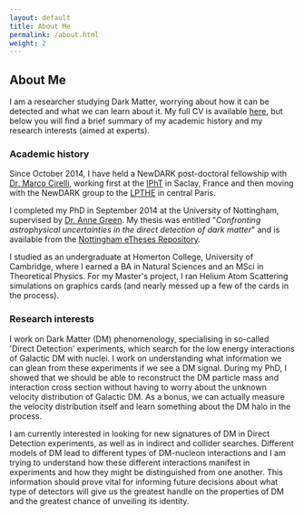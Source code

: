 ```yaml
---
layout: default
title: About Me
permalink: /about.html
weight: 2
---
```



## About Me

I am a researcher studying Dark Matter, worrying about how it can be detected and what we can learn about it. My full CV is available [here](/assets/BradleyKAVANAGH-CV.pdf), but below you will find a brief summary of my academic history and my research interests (aimed at experts).
 


### Academic history

Since October 2014, I have held a NewDARK post-doctoral fellowship with [Dr. Marco Cirelli](http://www.marcocirelli.net), working first at the [IPhT](http://ipht.cea.fr) in Saclay, France and then moving with the NewDARK group to the [LPTHE](http://www.lpthe.jussieu.fr) in central Paris.

I completed my PhD in September 2014 at the University of Nottingham, supervised by [Dr. Anne Green](http://anne-green.net/physics/Home.html). My thesis was entitled "*Confronting astrophysical uncertainties in the direct detection of dark matter*" and is available from the [Nottingham eTheses Repository](http://eprints.nottingham.ac.uk/14547/).

I studied as an undergraduate at Homerton College, University of Cambridge, where I earned a BA in Natural Sciences and an MSci in Theoretical Physics. For my Master's project, I ran Helium Atom Scattering simulations on graphics cards (and nearly messed up a few of the cards in the process).



### Research interests

I work on Dark Matter (DM) phenomenology, specialising in so-called 'Direct Detection' experiments, which search for the low energy interactions of Galactic DM with nuclei. I work on understanding what information we can glean from these experiments if we see a DM signal. During my PhD, I showed that we should be able to reconstruct the DM particle mass and interaction cross section without having to worry about the unknown velocity distribution of Galactic DM. As a bonus, we can actually measure the velocity distribution itself and learn something about the DM halo in the process.

I am currently interested in looking for new signatures of DM in Direct Detection experiments, as well as in indirect and collider searches. Different models of DM lead to different types of DM-nucleon interactions and I am trying to understand how these different interactions manifest in experiments and how they might be distinguished from one another. This information should prove vital for informing future decisions about what type of detectors will give us the greatest handle on the properties of DM and the greatest chance of unveiling its identity.